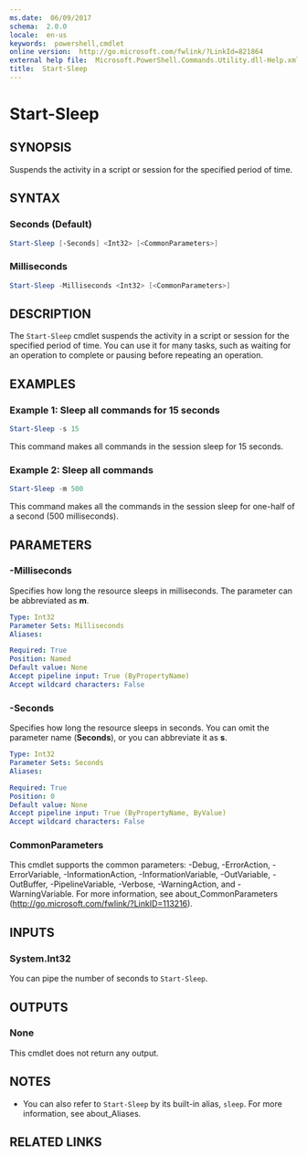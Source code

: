 ```yaml
---
ms.date:  06/09/2017
schema:  2.0.0
locale:  en-us
keywords:  powershell,cmdlet
online version:  http://go.microsoft.com/fwlink/?LinkId=821864
external help file:  Microsoft.PowerShell.Commands.Utility.dll-Help.xml
title:  Start-Sleep
---
```

# Start-Sleep

## SYNOPSIS
Suspends the activity in a script or session for the specified period of time.

## SYNTAX

### Seconds (Default)

```powershell
Start-Sleep [-Seconds] <Int32> [<CommonParameters>]
```

### Milliseconds

```powershell
Start-Sleep -Milliseconds <Int32> [<CommonParameters>]
```

## DESCRIPTION

The `Start-Sleep` cmdlet suspends the activity in a script or session for the specified period of time.
You can use it for many tasks, such as waiting for an operation to complete or pausing before repeating an operation.

## EXAMPLES

### Example 1: Sleep all commands for 15 seconds

```powershell
Start-Sleep -s 15
```

This command makes all commands in the session sleep for 15 seconds.

### Example 2: Sleep all commands

```powershell
Start-Sleep -m 500
```

This command makes all the commands in the session sleep for one-half of a second (500 milliseconds).

## PARAMETERS

### -Milliseconds

Specifies how long the resource sleeps in milliseconds.
The parameter can be abbreviated as **m**.

```yaml
Type: Int32
Parameter Sets: Milliseconds
Aliases:

Required: True
Position: Named
Default value: None
Accept pipeline input: True (ByPropertyName)
Accept wildcard characters: False
```

### -Seconds

Specifies how long the resource sleeps in seconds.
You can omit the parameter name (**Seconds**), or you can abbreviate it as **s**.

```yaml
Type: Int32
Parameter Sets: Seconds
Aliases:

Required: True
Position: 0
Default value: None
Accept pipeline input: True (ByPropertyName, ByValue)
Accept wildcard characters: False
```

### CommonParameters

This cmdlet supports the common parameters: -Debug, -ErrorAction, -ErrorVariable, -InformationAction, -InformationVariable, -OutVariable, -OutBuffer, -PipelineVariable, -Verbose, -WarningAction, and -WarningVariable. For more information, see about_CommonParameters (http://go.microsoft.com/fwlink/?LinkID=113216).

## INPUTS

### System.Int32

You can pipe the number of seconds to `Start-Sleep`.

## OUTPUTS

### None

This cmdlet does not return any output.

## NOTES

* You can also refer to `Start-Sleep` by its built-in alias, `sleep`. For more information, see about_Aliases.

## RELATED LINKS